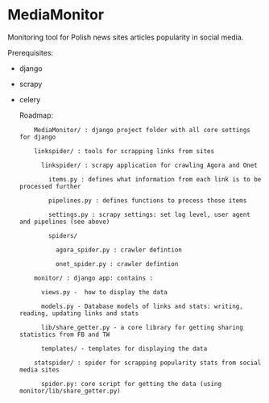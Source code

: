# MediaMonitor
Monitoring tool for Polish news sites articles popularity in social media.

Prerequisites:
* django
* scrapy
* celery


  Roadmap:
  
          MediaMonitor/ : django project folder with all core settings for django
          
          linkspider/ : tools for scrapping links from sites
          
            linkspider/ : scrapy application for crawling Agora and Onet
            
              items.py : defines what information from each link is to be processed further
              
              pipelines.py : defines functions to process those items
              
              settings.py : scrapy settings: set log level, user agent and pipelines (see above)
              
              spiders/
              
                agora_spider.py : crawler defintion
                
                onet_spider.py : crawler defintion
                
          monitor/ : django app: contains :
          
            views.py -  how to display the data
            
            models.py - Database models of links and stats: writing, reading, updating links and stats
            
            lib/share_getter.py - a core library for getting sharing statistics from FB and TW
            
            templates/ - templates for displaying the data
            
          statspider/ : spider for scrapping popularity stats from social media sites
          
            spider.py: core script for getting the data (using monitor/lib/share_getter.py)
